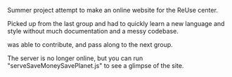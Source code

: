 Summer project attempt to make an online website for the ReUse center.

Picked up from the last group and had to quickly learn a new language and style without much documentation and a messy codebase.

was able to contribute, and pass along to the next group.

The server is no longer online, but you can run "serveSaveMoneySavePlanet.js" to see a glimpse of the site.
